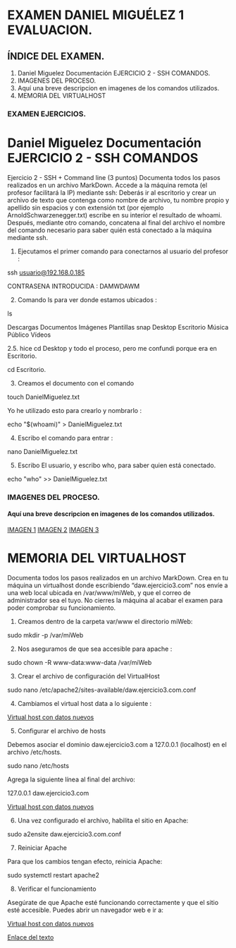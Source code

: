 # EXAMEN DANIEL MIGUÉLEZ 1 EVALUACION.

## ÍNDICE DEL EXAMEN.

1. Daniel Miguelez Documentación EJERCICIO 2 - SSH COMANDOS.
2. IMAGENES DEL PROCESO.
3. Aquí una breve descripcion en imagenes de los comandos utilizados.
4. MEMORIA DEL VIRTUALHOST


### EXAMEN EJERCICIOS.


# Daniel Miguelez Documentación EJERCICIO 2 - SSH COMANDOS

Ejercicio 2 - SSH + Command line (3 puntos) Documenta todos los pasos realizados en un archivo MarkDown. 
Accede a la máquina remota (el profesor facilitará la IP) mediante ssh:
Deberás ir al escritorio y crear un archivo de texto que contenga como nombre de archivo, 
tu nombre propio y apellido sin espacios y con extensión txt (por ejemplo ArnoldSchwarzenegger.txt) 
escribe en su interior el resultado de whoami. Después, mediante otro comando, concatena al final del
archivo el nombre del comando necesario para saber quién está conectado a la máquina mediante ssh.

1. Ejecutamos el primer comando para conectarnos al usuario del profesor : 

ssh usuario@192.168.0.185

CONTRASENA INTRODUCIDA : DAMWDAWM

2. Comando ls para ver donde estamos ubicados : 

ls

Descargas  Documentos  Imágenes  Plantillas  snap
Desktop    Escritorio  Música    Público     Vídeos

2.5. hice cd Desktop y todo el proceso, pero me confundi porque era en Escritorio.

cd Escritorio.

3. Creamos el documento con el comando 

touch DanielMiguelez.txt

Yo he utilizado esto para crearlo y nombrarlo : 

echo "$(whoami)" > DanielMiguelez.txt

4. Escribo el comando para entrar : 

nano DanielMiguelez.txt 

5. Escribo El usuario, y escribo who, para saber quien está conectado.

echo "who" >> DanielMiguelez.txt

### IMAGENES DEL PROCESO.

#### Aquí una breve descripcion en imagenes de los comandos utilizados.

[IMAGEN 1](./media/Pasos1.png)
[IMAGEN 2](./media/Pasos2.png)
[IMAGEN 3](./media/Pasos3.png)


# MEMORIA DEL VIRTUALHOST

Documenta todos los pasos realizados en un archivo MarkDown. Crea en tu máquina un virtualhost donde escribiendo “daw.ejercicio3.com” nos envíe a una web local ubicada en /var/www/miWeb, y que el correo de administrador sea el tuyo. No cierres la máquina al acabar el examen para poder comprobar su funcionamiento.


1. Creamos dentro de la carpeta var/www el directorio miWeb:

sudo mkdir -p /var/miWeb

2. Nos aseguramos de que sea accesible para apache : 

sudo chown -R www-data:www-data /var/miWeb

3. Crear el archivo de configuración del VirtualHost

sudo nano /etc/apache2/sites-available/daw.ejercicio3.com.conf

4. Cambiamos el virtual host data a lo siguiente : 

[Virtual host con datos nuevos](./media/VirtualHostChanges.png)

5. Configurar el archivo de hosts

Debemos asociar el dominio daw.ejercicio3.com a 127.0.0.1 (localhost) en el archivo /etc/hosts.

sudo nano /etc/hosts

Agrega la siguiente línea al final del archivo:

127.0.0.1 daw.ejercicio3.com

[Virtual host con datos nuevos](./media/anyadiendoPuerto.png)

6. Una vez configurado el archivo, habilita el sitio en Apache:

sudo a2ensite daw.ejercicio3.com.conf

7. Reiniciar Apache

Para que los cambios tengan efecto, reinicia Apache:

sudo systemctl restart apache2

8. Verificar el funcionamiento

Asegúrate de que Apache esté funcionando correctamente y que el sitio esté accesible. Puedes abrir un navegador web e ir a:

[Virtual host con datos nuevos](./media/FInal%20imagen%20.png)

[Enlace del texto](http://daw.ejercicio3.com/index.txt)






